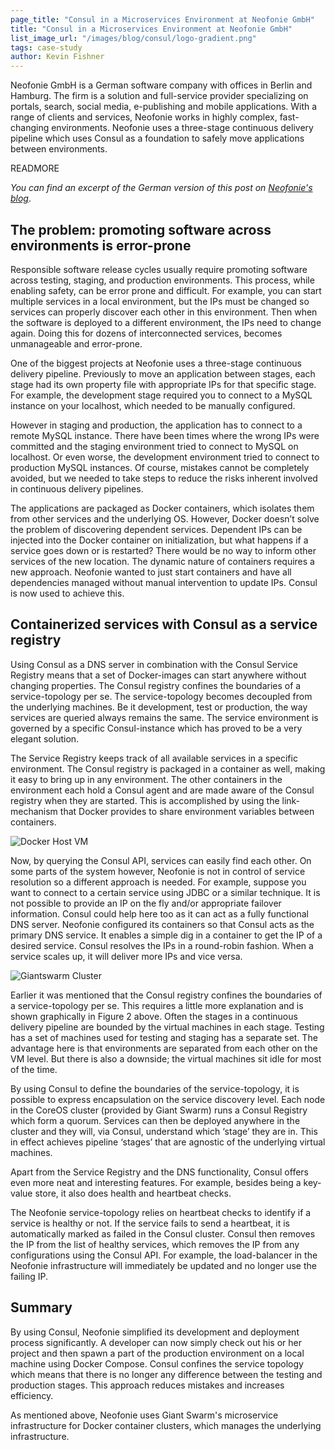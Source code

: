 ```yaml
---
page_title: "Consul in a Microservices Environment at Neofonie GmbH"
title: "Consul in a Microservices Environment at Neofonie GmbH"
list_image_url: "/images/blog/consul/logo-gradient.png"
tags: case-study
author: Kevin Fishner
---
```


Neofonie GmbH is a German software company with offices in Berlin and Hamburg. The firm is a solution and full-service provider specializing on portals, search, social media, e-publishing and mobile applications. With a range of clients and services, Neofonie works in highly complex, fast-changing environments. Neofonie uses a three-stage continuous delivery pipeline which uses Consul as a foundation to safely move applications between environments.

READMORE

_You can find an excerpt of the German version of this post on [Neofonie's blog](http://blog.neofonie.de/2015/05/26/microservices-wie-docker-und-consul-entwicklunsprozesse-revolutionieren)_.

## The problem: promoting software across environments is error-prone

Responsible software release cycles usually require promoting software across testing, staging, and production environments. This process, while enabling safety, can be error prone and difficult. For example, you can start multiple services in a local environment, but the IPs must be changed so services can properly discover each other in this environment. Then when the software is deployed to a different environment, the IPs need to change again. Doing this for dozens of interconnected services, becomes unmanageable and error-prone. 

One of the biggest projects at Neofonie uses a three-stage continuous delivery pipeline. Previously to move an application between stages, each stage had its own property file with appropriate IPs for that specific stage. For example, the development stage required you to connect to a MySQL instance on your localhost, which needed to be manually configured.

However in staging and production, the application has to connect to a remote MySQL instance. There have been times where the wrong IPs were committed and the staging environment tried to connect to MySQL on localhost. Or even worse, the development environment tried to connect to production MySQL instances. Of course, mistakes cannot be completely avoided, but we needed to take steps to reduce the risks inherent involved in continuous delivery pipelines.

The applications are packaged as Docker containers, which isolates them from other services and the underlying OS. However, Docker doesn’t solve the problem of discovering dependent services. Dependent IPs can be injected into the Docker container on initialization, but what happens if a service goes down or is restarted? There would be no way to inform other services of the new location. The dynamic nature of containers requires a new approach. Neofonie wanted to just start containers and have all dependencies managed without manual intervention to update IPs. Consul is now used to achieve this.

## Containerized services with Consul as a service registry

Using Consul as a DNS server in combination with the Consul Service Registry means that a set of Docker-images can start anywhere without changing properties. The Consul registry confines the boundaries of a service-topology per se. The service-topology becomes decoupled from the underlying machines. Be it development, test or production, the way services are queried always remains the same. The service  environment is governed by a specific Consul-instance which has proved to be a very elegant solution.

The Service Registry keeps track of all available services in a specific environment. The Consul registry is packaged in a container as well, making it easy to bring up in any environment. The other containers in the environment each hold a Consul agent and are made aware of the Consul registry when they are started. This is accomplished by using the link-mechanism that Docker provides to share environment variables between containers.

![Docker Host VM](/images/blog/neofonie-case-study/docker-host-vm.png)

Now, by querying the Consul API, services can easily find each other. On some parts of the system however, Neofonie is not in control of service resolution so a different approach is needed. For example, suppose you want to connect to a certain service using JDBC or a similar technique. It is not possible to provide an IP on the fly and/or appropriate failover information. Consul could help here too as it can  act as a fully functional DNS server. Neofonie configured its containers so that Consul acts as the primary DNS service. It enables a simple dig in a container to get the IP of a desired service. Consul resolves the IPs in a round-robin fashion. When a service scales up, it will deliver more IPs and vice versa.

![Giantswarm Cluster](/images/blog/neofonie-case-study/giantswarm-cluster.png)

Earlier it was mentioned that the Consul registry confines the boundaries of a service-topology per se. This requires a little more explanation and is shown graphically in Figure 2 above. Often the stages in a continuous delivery pipeline are bounded by the virtual machines in each stage. Testing has a set of machines used for testing and staging has a separate set. The advantage here is that environments are separated from each other on the VM level. But there is also a downside; the virtual machines sit idle for most of the time.

By using Consul to define the boundaries of the service-topology, it is possible to express encapsulation on the service discovery level. Each node in the CoreOS cluster (provided by Giant Swarm) runs a Consul Registry which form a quorum. Services can then be deployed anywhere in the cluster and they will, via Consul, understand which ‘stage’ they are in. This in effect achieves pipeline ‘stages’ that are agnostic of the underlying virtual machines.

Apart from the Service Registry and the DNS functionality, Consul offers even more neat and interesting features. For example, besides being a key-value store, it also does health and heartbeat checks.

The Neofonie service-topology relies on heartbeat checks to identify if a service is healthy or not. If the service fails to send a heartbeat, it is automatically marked as failed in the Consul cluster. Consul then removes the IP from the list of healthy services, which removes the IP from any configurations using the Consul API. For example, the load-balancer in the Neofonie infrastructure will immediately be updated and no longer use the failing IP.

## Summary

By using Consul, Neofonie simplified its development and deployment process significantly. A developer can now simply check out his or her project and then spawn a part of the production environment on a local machine using Docker Compose. Consul confines the service topology which means that there is no longer any difference between the testing and production stages. This approach reduces mistakes and increases efficiency.

As mentioned above, Neofonie uses Giant Swarm's microservice infrastructure for Docker container clusters, which manages the underlying infrastructure.
